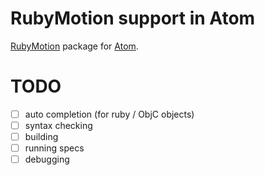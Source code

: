 # RubyMotion support in Atom

[RubyMotion](http://www.rubymotion.com) package for [Atom](https://atom.io).


# TODO

- [ ] auto completion (for ruby / ObjC objects)
- [ ] syntax checking
- [ ] building
- [ ] running specs
- [ ] debugging
